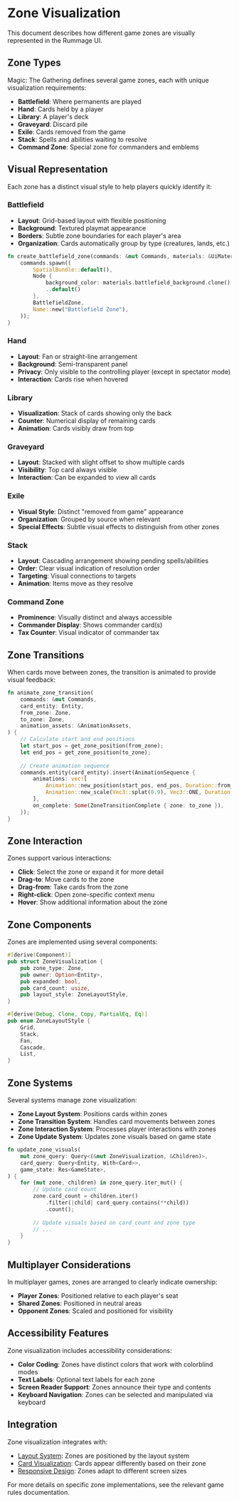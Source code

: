 # Zone Visualization

This document describes how different game zones are visually represented in the Rummage UI.

## Zone Types

Magic: The Gathering defines several game zones, each with unique visualization requirements:

- **Battlefield**: Where permanents are played
- **Hand**: Cards held by a player
- **Library**: A player's deck
- **Graveyard**: Discard pile
- **Exile**: Cards removed from the game
- **Stack**: Spells and abilities waiting to resolve
- **Command Zone**: Special zone for commanders and emblems

## Visual Representation

Each zone has a distinct visual style to help players quickly identify it:

### Battlefield

- **Layout**: Grid-based layout with flexible positioning
- **Background**: Textured playmat appearance
- **Borders**: Subtle zone boundaries for each player's area
- **Organization**: Cards automatically group by type (creatures, lands, etc.)

```rust
fn create_battlefield_zone(commands: &mut Commands, materials: &UiMaterials) {
    commands.spawn((
        SpatialBundle::default(),
        Node {
            background_color: materials.battlefield_background.clone(),
            ..default()
        },
        BattlefieldZone,
        Name::new("Battlefield Zone"),
    ));
}
```

### Hand

- **Layout**: Fan or straight-line arrangement
- **Background**: Semi-transparent panel
- **Privacy**: Only visible to the controlling player (except in spectator mode)
- **Interaction**: Cards rise when hovered

### Library

- **Visualization**: Stack of cards showing only the back
- **Counter**: Numerical display of remaining cards
- **Animation**: Cards visibly draw from top

### Graveyard

- **Layout**: Stacked with slight offset to show multiple cards
- **Visibility**: Top card always visible
- **Interaction**: Can be expanded to view all cards

### Exile

- **Visual Style**: Distinct "removed from game" appearance
- **Organization**: Grouped by source when relevant
- **Special Effects**: Subtle visual effects to distinguish from other zones

### Stack

- **Layout**: Cascading arrangement showing pending spells/abilities
- **Order**: Clear visual indication of resolution order
- **Targeting**: Visual connections to targets
- **Animation**: Items move as they resolve

### Command Zone

- **Prominence**: Visually distinct and always accessible
- **Commander Display**: Shows commander card(s)
- **Tax Counter**: Visual indicator of commander tax

## Zone Transitions

When cards move between zones, the transition is animated to provide visual feedback:

```rust
fn animate_zone_transition(
    commands: &mut Commands,
    card_entity: Entity,
    from_zone: Zone,
    to_zone: Zone,
    animation_assets: &AnimationAssets,
) {
    // Calculate start and end positions
    let start_pos = get_zone_position(from_zone);
    let end_pos = get_zone_position(to_zone);
    
    // Create animation sequence
    commands.entity(card_entity).insert(AnimationSequence {
        animations: vec![
            Animation::new_position(start_pos, end_pos, Duration::from_millis(300)),
            Animation::new_scale(Vec3::splat(0.9), Vec3::ONE, Duration::from_millis(150)),
        ],
        on_complete: Some(ZoneTransitionComplete { zone: to_zone }),
    });
}
```

## Zone Interaction

Zones support various interactions:

- **Click**: Select the zone or expand it for more detail
- **Drag-to**: Move cards to the zone
- **Drag-from**: Take cards from the zone
- **Right-click**: Open zone-specific context menu
- **Hover**: Show additional information about the zone

## Zone Components

Zones are implemented using several components:

```rust
#[derive(Component)]
pub struct ZoneVisualization {
    pub zone_type: Zone,
    pub owner: Option<Entity>,
    pub expanded: bool,
    pub card_count: usize,
    pub layout_style: ZoneLayoutStyle,
}

#[derive(Debug, Clone, Copy, PartialEq, Eq)]
pub enum ZoneLayoutStyle {
    Grid,
    Stack,
    Fan,
    Cascade,
    List,
}
```

## Zone Systems

Several systems manage zone visualization:

- **Zone Layout System**: Positions cards within zones
- **Zone Transition System**: Handles card movements between zones
- **Zone Interaction System**: Processes player interactions with zones
- **Zone Update System**: Updates zone visuals based on game state

```rust
fn update_zone_visuals(
    mut zone_query: Query<(&mut ZoneVisualization, &Children)>,
    card_query: Query<Entity, With<Card>>,
    game_state: Res<GameState>,
) {
    for (mut zone, children) in zone_query.iter_mut() {
        // Update card count
        zone.card_count = children.iter()
            .filter(|child| card_query.contains(**child))
            .count();
            
        // Update visuals based on card count and zone type
        // ...
    }
}
```

## Multiplayer Considerations

In multiplayer games, zones are arranged to clearly indicate ownership:

- **Player Zones**: Positioned relative to each player's seat
- **Shared Zones**: Positioned in neutral areas
- **Opponent Zones**: Scaled and positioned for visibility

## Accessibility Features

Zone visualization includes accessibility considerations:

- **Color Coding**: Zones have distinct colors that work with colorblind modes
- **Text Labels**: Optional text labels for each zone
- **Screen Reader Support**: Zones announce their type and contents
- **Keyboard Navigation**: Zones can be selected and manipulated via keyboard

## Integration

Zone visualization integrates with:

- [Layout System](layout_system.md): Zones are positioned by the layout system
- [Card Visualization](../cards/index.md): Cards appear differently based on their zone
- [Responsive Design](responsive_design.md): Zones adapt to different screen sizes

For more details on specific zone implementations, see the relevant game rules documentation. 